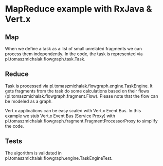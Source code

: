 # MapReduce example with RxJava & Vert.x

## Map
When we define a task as a list of small unrelated fragments we can process them independently.
In the code, the task is represented via pl.tomaszmichalak.flowgraph.task.Task.

## Reduce
Task is processed via pl.tomaszmichalak.flowgraph.engine.TaskEngine. It gets fragments from the task
do some calculations based on their flows (pl.tomaszmichalak.flowgraph.fragment.Flow). Please note 
that the flow can be modeled as a graph.

Vert.x applications can be easy scaled with Vert.x Event Bus. In this example we stub Vert.x Event
Bus (Service Proxy) with pl.tomaszmichalak.flowgraph.fragment.FragmentProcessorProxy to simplify 
the code.

## Tests
The algorithm is validated in pl.tomaszmichalak.flowgraph.engine.TaskEngineTest.
 
  